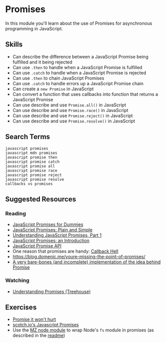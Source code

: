 # Promises

In this module you'll learn about the use of Promises for asynchronous programming in JavaScript.

## Skills

- Can describe the difference between a JavaScript Promise being fulfilled and it being rejected
- Can use `.then` to handle when a JavaScript Promise is fulfilled
- Can use `.catch` to handle when a JavaScript Promise is rejected
- Can use `.then` to chain JavaScript Promises
- Can use `.catch` to handle errors up a JavaScript Promise chain
- Can create a `new Promise` in JavaScript
- Can convert a function that uses callbacks into function that returns a JavaScript Promise
- Can use describe and use `Promise.all()` in JavaScript
- Can use describe and use `Promise.race()` in JavaScript
- Can use describe and use `Promise.reject()` in JavaScript
- Can use describe and use `Promise.resolve()` in JavaScript

## Search Terms

```
javascript promises
javascript mdn promises
javascript promise then
javascript promise catch
javascript promise all
javascript promise race
javascript promise reject
javascript promise resolve
callbacks vs promises
```

## Suggested Resources

### Reading

- [JavaScript Promises for Dummies](https://scotch.io/tutorials/javascript-promises-for-dummies)
- [JavaScript Promises: Plain and Simple](https://coligo.io/javascript-promises-plain-simple/)
- [Understanding JavaScript Promises, Part 1](https://scotch.io/tutorials/understanding-javascript-promises-pt-i-background-basics)
- [JavaScript Promises: an Introduction](https://developers.google.com/web/fundamentals/getting-started/primers/promises)
- [JavaScript Promise API](https://davidwalsh.name/promises)
- One reason that promises are handy: [Callback Hell](http://callbackhell.com/)
- https://blog.domenic.me/youre-missing-the-point-of-promises/
- [A very bare-bones (and incomplete) implementation of the idea behind Promise](https://gist.github.com/tannerwelsh/5236252ffacfb0867e65269f4a4547b7)

### Watching

- [Understanding Promises (Treehouse)](https://teamtreehouse.com/library/understanding-promises-in-javascript)

## Exercises

- [Promise it won't hurt](https://github.com/stevekane/promise-it-wont-hurt)
- [scotch.io's Javascript Promises](https://scotch.io/tutorials/javascript-promises-for-dummies)
- Use the [MZ node module](https://github.com/normalize/mz) to wrap Node's `fs` module in promises (as described in the  [readme](https://github.com/normalize/mz))

